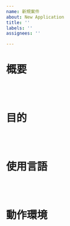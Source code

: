 ```yaml
---
name: 新規案件
about: New Application
title: ''
labels: ''
assignees: ''

---
```


<!-- 新規案件 -->
# 概要


<br>
<br>

# 目的


<br>
<br>

# 使用言語


<br>
<br>

# 動作環境
